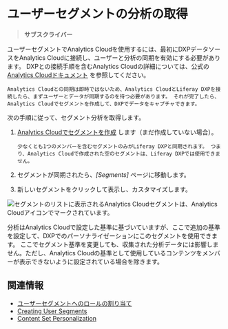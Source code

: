 # ユーザーセグメントの分析の取得

> **サブスクライバー**

ユーザーセグメントでAnalytics Cloudを使用するには、最初にDXPデータソースをAnalytics Cloudに接続し、ユーザーと分析の同期を有効にする必要があります。 DXPとの接続手順を含むAnalytics Cloudの詳細については、公式の [Analytics Cloudドキュメント](https://help.liferay.com/hc/ja/categories/360000872551) を参照してください。

```{important}
Analytics Cloudとの同期は即時ではないため、Analytics CloudとLiferay DXPを接続したら、まずユーザーとデータが同期するのを待つ必要があります。 それが完了したら、Analytics Cloudでセグメントを作成して、DXPでデータをキャプチャできます。
```

次の手順に従って、セグメント分析を取得します。

1.  [Analytics Cloudでセグメントを作成](https://help.liferay.com/hc/ja/articles/360006947671-Creating-Segments) します（まだ作成していない場合）。

    ```{note}
    少なくとも1つのメンバーを含むセグメントのみがLiferay DXPと同期されます。 つまり、Analytics Cloudで作成された空のセグメントは、Liferay DXPでは使用できません。
    ```

2.  セグメントが同期されたら、*[Segments]* ページに移動します。

3.  新しいセグメントをクリックして表示し、カスタマイズします。

![セグメントのリストに表示されるAnalytics Cloudセグメントは、Analytics Cloudアイコンでマークされています。](./getting-analytics-for-user-segments/images/01.png)

分析はAnalytics Cloudで設定した基準に基づいていますが、ここで追加の基準を設定して、DXPでのパーソナライゼーションにこのセグメントを使用できます。 ここでセグメント基準を変更しても、収集された分析データには影響しません。ただし、Analytics Cloudの基準として使用しているコンテンツをメンバーが表示できないように設定されている場合を除きます。

## 関連情報

  - [ユーザーセグメントへのロールの割り当て](../../../users-and-permissions/roles-and-permissions/assigning-roles-to-user-segments.md)
  - [Creating User Segments](./creating-and-managing-user-segments.md)
  - [Content Set Personalization](../experience-personalization/content-set-personalization.md)
